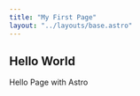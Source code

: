 ```yaml
---
title: "My First Page"
layout: "../layouts/base.astro"
---
```


## Hello World

Hello Page with Astro